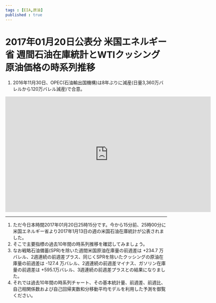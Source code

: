 ```yaml
--- 
tags : [EIA,原油] 
published : true
---
```


# 2017年01月20日公表分 米国エネルギー省 週間石油在庫統計とWTIクッシング原油価格の時系列推移

1. 2016年11月30日、OPEC(石油輸出国機構)は8年ぶりに減産(日量3,360万バレルから120万バレル減産)で合意。

<iframe width="640" height="360" src="https://www.youtube.com/embed/J_wJHVvnSSc?rel=0" frameborder="0" allowfullscreen></iframe>

***

1. ただ今日本時間2017年01月20日25時15分です。今から15分前、25時00分に米国エネルギー省より2017年1月13日の週の米国石油在庫統計が公表されました。
1. そこで主要指標の過去10年間の時系列推移を確認してみましょう。
1. なお戦略石油備蓄(SPR)を除いた週間米国原油在庫量の前週差は +234.7 万バレル、2週連続の前週差プラス、同じくSPRを除いたクッシングの原油在庫量の前週差は -127.4 万バレル、2週連続の前週差マイナス、ガソリン在庫量の前週差は +595.1万バレル、3週連続の前週差プラスとの結果になりました。
1. それでは過去10年間の時系列チャート、その基本統計量、前週差、前週比、自己相関係数および自己回帰実数和分移動平均モデルを利用した予測を御覧ください。